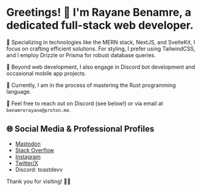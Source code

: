 # Greetings! 👋 I'm Rayane Benamre, a dedicated **full-stack web developer**. 

🚀 Specializing in technologies like the MERN stack, NextJS, and SvelteKit, I focus on crafting efficient solutions. For styling, I prefer using TailwindCSS, and I employ Drizzle or Prisma for robust database queries.

🤖 Beyond web development, I also engage in Discord bot development and occasional mobile app projects.

🌱 Currently, I am in the process of mastering the Rust programming language.

📧 Feel free to reach out on Discord (see below!) or via email at `benamrerayane@proton.me`.

## 🌐 Social Media & Professional Profiles
* [Mastodon](https://mastodon.social/@rayaneb)
* [Stack Overflow](https://stackoverflow.com/users/19302208/rayane-benamre)
* [Instagram](https://www.instagram.com/toastdevv/)
* [Twitter/X](https://x.com/toastdevv)
* Discord: toastdevv

Thank you for visiting! 👨‍💻
